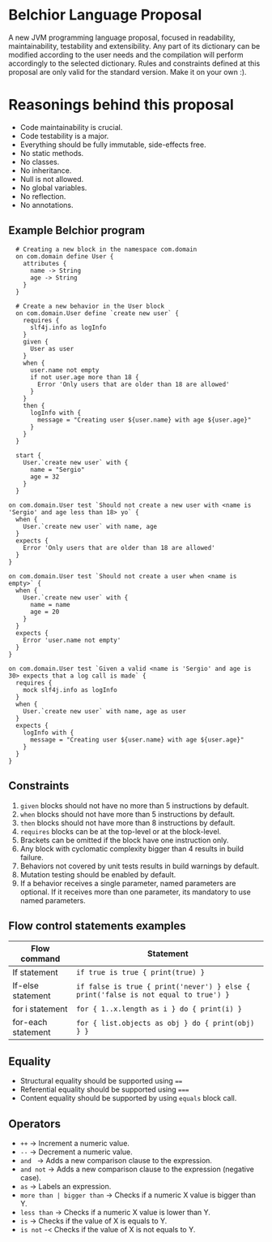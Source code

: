 # Belchior Language Proposal
A new JVM programming language proposal, focused in readability, maintainability, testability and extensibility. Any part of its dictionary can be modified according to the user needs and the compilation will perform accordingly to the selected dictionary. Rules and constraints defined at this proposal are only valid for the standard version. Make it on your own :).

# Reasonings behind this proposal
- Code maintainability is crucial.
- Code testability is a major.
- Everything should be fully immutable, side-effects free.
- No static methods.
- No classes.
- No inheritance.
- Null is not allowed.
- No global variables.
- No reflection.
- No annotations.

## Example Belchior program
```
  # Creating a new block in the namespace com.domain
  on com.domain define User {
    attributes {
      name -> String
      age -> String
    }
  }
  
  # Create a new behavior in the User block
  on com.domain.User define `create new user` {
    requires {
      slf4j.info as logInfo
    }
    given {
      User as user
    }
    when {
      user.name not empty
      if not user.age more than 18 {
        Error 'Only users that are older than 18 are allowed'
      }
    }
    then {
      logInfo with {
        message = "Creating user ${user.name} with age ${user.age}"
      }
    }
  }
  
  start {
    User.`create new user` with {
      name = "Sergio"
      age = 32
    }
  }
```

```
on com.domain.User test `Should not create a new user with <name is 'Sergio' and age less than 18> yo` {
  when {
    User.`create new user` with name, age
  }
  expects {
    Error 'Only users that are older than 18 are allowed'
  }
}

on com.domain.User test `Should not create a user when <name is empty>` {
  when {
    User.`create new user` with {
      name = name
      age = 20
    }
  }
  expects {
    Error 'user.name not empty'
  }
}

on com.domain.User test `Given a valid <name is 'Sergio' and age is 30> expects that a log call is made` {
  requires {
    mock slf4j.info as logInfo
  }
  when {
    User.`create new user` with name, age as user
  }
  expects {
    logInfo with {
      message = "Creating user ${user.name} with age ${user.age}"
    }
  }
}
```

## Constraints
1. `given` blocks should not have no more than 5 instructions by default.
2. `when` blocks should not have more than 5 instructions by default.
3. `then` blocks should not have more than 8 instructions by default.
4. `requires` blocks can be at the top-level or at the block-level.
5. Brackets can be omitted if the block have one instruction only.
6. Any block with cyclomatic complexity bigger than 4 results in build failure.
7. Behaviors not covered by unit tests results in build warnings by default.
8. Mutation testing should be enabled by default.
9. If a behavior receives a single parameter, named parameters are optional. If it receives more than one parameter, its mandatory to use named parameters.


## Flow control statements examples
| Flow command | Statement |
|--------------|-----------|
| If statement | `if true is true { print(true) }` |
| If-else statement | `if false is true { print('never') } else { print('false is not equal to true') }` |
| for i statement | `for { 1..x.length as i } do { print(i) }` |
| for-each statement | `for { list.objects as obj } do { print(obj) } }` |

## Equality
- Structural equality should be supported using `==`
- Referential equality should be supported using `===`
- Content equality should be supported by using `equals` block call. 

## Operators
- `++` -> Increment a numeric value.
- `--` -> Decrement a numeric value.
- `and ` -> Adds a new comparison clause to the expression.
- `and not` -> Adds a new comparison clause to the expression (negative case).
- `as` -> Labels an expression.
- `more than | bigger than` -> Checks if a numeric X value is bigger than Y.
- `less than` -> Checks if a numeric X value is lower than Y.
- `is` -> Checks if the value of X is equals to Y.
- `is not` -< Checks if the value of X is not equals to Y.




